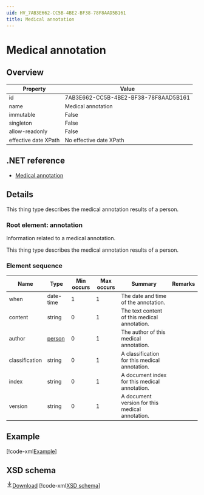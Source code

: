 ```yaml
---
uid: HV_7AB3E662-CC5B-4BE2-BF38-78F8AAD5B161
title: Medical annotation
---
```


# Medical annotation

## Overview

Property|Value
---|---
id|7AB3E662-CC5B-4BE2-BF38-78F8AAD5B161
name|Medical annotation
immutable|False
singleton|False
allow-readonly|False
effective date XPath|No effective date XPath

## .NET reference
- [Medical annotation](https://go.microsoft.com/fwlink/?LinkID=136185)

## Details
This thing type describes the medical annotation results of a person.

<a name='annotation'></a>

### Root element: annotation

Information related to a medical annotation.

This thing type describes the medical annotation results of a person.

### Element sequence

Name|Type|Min occurs|Max occurs|Summary|Remarks
---|---|---|---|---|---
when|date-time|1|1|The date and time of the annotation.|
content|string|0|1|The text content of this medical annotation.|
author|[person](xref:HV_3e730686-781f-4616-aa0d-817bba8eb141#person)|0|1|The author of this medical annotation.|
classification|string|0|1|A classification for this medical annotation.|
index|string|0|1|A document index for this medical annotation.|
version|string|0|1|A document version for this medical annotation.|

## Example
[!code-xml[Example](sample-xml/7AB3E662-CC5B-4BE2-BF38-78F8AAD5B161.xml)]

## XSD schema
[![Download](/healthvault/images/download.png)Download](xsd/annotation.xsd)
[!code-xml[XSD schema](xsd/annotation.xsd)]
